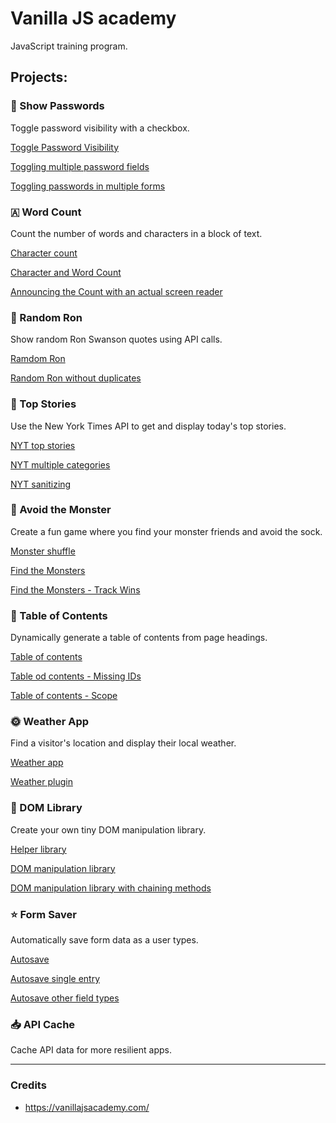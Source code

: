# Vanilla JS academy 

JavaScript training program.

  ## Projects:

### 🔑 Show Passwords
Toggle password visibility with a checkbox.

[Toggle Password Visibility](https://github.com/sandix34/Vanilla-JS-Academy/tree/master/Toggle-Password-Visibility)

[Toggling multiple password fields](https://github.com/sandix34/Vanilla-JS-Academy/tree/master/Toggling-multiple-password-fields)

[Toggling passwords in multiple forms](https://github.com/sandix34/Vanilla-JS-Academy/tree/master/Toggling-passwords-in-multiple-forms)

### 🇦 Word Count
Count the number of words and characters in a block of text.

[Character count](https://github.com/sandix34/Vanilla-JS-Academy/tree/master/Character-count)

[Character and Word Count](https://github.com/sandix34/Vanilla-JS-Academy/tree/master/Character-and-word-count)

[Announcing the Count with an actual screen reader](https://github.com/sandix34/Vanilla-JS-Academy/tree/master/Character-and-word-count-accessibility)

### 🔀 Random Ron
Show random Ron Swanson quotes using API calls.

[Ramdom Ron](https://github.com/sandix34/Vanilla-JS-Academy/tree/master/Random-ron)

[Random Ron without duplicates](https://courses.gomakethings.com/academy/2020-10/project-random-ron-without-duplicates/)

### 📰 Top Stories
Use the New York Times API to get and display today's top stories.

[NYT top stories](https://github.com/sandix34/Vanilla-JS-Academy/tree/master/NYT-top-stories)

[NYT multiple categories](https://github.com/sandix34/Vanilla-JS-Academy/tree/master/NYT-multiple-categories)

[NYT sanitizing](https://github.com/sandix34/Vanilla-JS-Academy/tree/master/NYT-sanitizing)

### 👾 Avoid the Monster
Create a fun game where you find your monster friends and avoid the sock.

[Monster shuffle](https://github.com/sandix34/Vanilla-JS-Academy/tree/master/Monster-shuffle)

[Find the Monsters](https://github.com/sandix34/Vanilla-JS-Academy/tree/master/Find-the-monsters)

[Find the Monsters - Track Wins](https://github.com/sandix34/Vanilla-JS-Academy/tree/master/Fint-the-monsters-Track-wins)

### 📄 Table of Contents
Dynamically generate a table of contents from page headings.

[Table of contents](https://github.com/sandix34/Vanilla-JS-Academy/tree/master/Table-of-contents)

[Table od contents - Missing IDs](https://github.com/sandix34/Vanilla-JS-Academy/tree/master/Table-of-contents-Missing-IDs)

[Table of contents - Scope](https://github.com/sandix34/Vanilla-JS-Academy/tree/master/Table-of-contents-scope)

### 🌞 Weather App
Find a visitor's location and display their local weather.

[Weather app](https://github.com/sandix34/Vanilla-JS-Academy/tree/master/Weather-app)

[Weather plugin](https://github.com/sandix34/Vanilla-JS-Academy/tree/master/Weather-plugin)

### 📌 DOM Library
Create your own tiny DOM manipulation library.

[Helper library](https://github.com/sandix34/Vanilla-JS-Academy/tree/master/Helper-library)

[DOM manipulation library](https://github.com/sandix34/Vanilla-JS-Academy/tree/master/DOM-manipulation-library)

[DOM manipulation library with chaining methods](https://github.com/sandix34/Vanilla-JS-Academy/tree/master/Library-with-chaining-methods)

### ⭐ Form Saver
Automatically save form data as a user types.

[Autosave](https://github.com/sandix34/Vanilla-JS-Academy/tree/master/Autosave)

[Autosave single entry](https://github.com/sandix34/Vanilla-JS-Academy/tree/master/Autosave-single-entry)

[Autosave other field types](https://github.com/sandix34/Vanilla-JS-Academy/tree/master/Autosave-other-field-types)

### 📥 API Cache
Cache API data for more resilient apps.


---
### Credits

* https://vanillajsacademy.com/